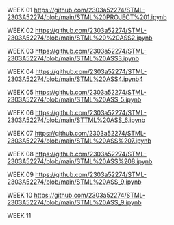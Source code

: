 WEEK 01
https://github.com/2303a52274/STML-2303A52274/blob/main/STML%20PROJECT%201.ipynb

WEEK 02
https://github.com/2303a52274/STML-2303A52274/blob/main/STML%20%20ASS2.ipynb

WEEK 03
https://github.com/2303a52274/STML-2303A52274/blob/main/STML%20ASS3.ipynb

WEEK 04
https://github.com/2303a52274/STML-2303A52274/blob/main/STML%20ASS4.ipynb4

WEEK 05
https://github.com/2303a52274/STML-2303A52274/blob/main/STML%20ASS_5.ipynb

WEEK 06
https://github.com/2303a52274/STML-2303A52274/blob/main/STTML%20ASS_6.ipynb

WEEK 07
https://github.com/2303a52274/STML-2303A52274/blob/main/STML%20ASS%207.ipynb

WEEK 08
https://github.com/2303a52274/STML-2303A52274/blob/main/STML%20ASS%208.ipynb

WEEK 09
https://github.com/2303a52274/STML-2303A52274/blob/main/STML%20ASS_9.ipynb

WEEK 10
https://github.com/2303a52274/STML-2303A52274/blob/main/STML%20ASS_9.ipynb

WEEK 11
